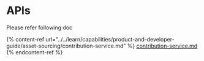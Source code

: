 # APIs

Please refer following doc



{% content-ref url="../../learn/capabilities/product-and-developer-guide/asset-sourcing/contribution-service.md" %}
[contribution-service.md](../../learn/capabilities/product-and-developer-guide/asset-sourcing/contribution-service.md)
{% endcontent-ref %}
